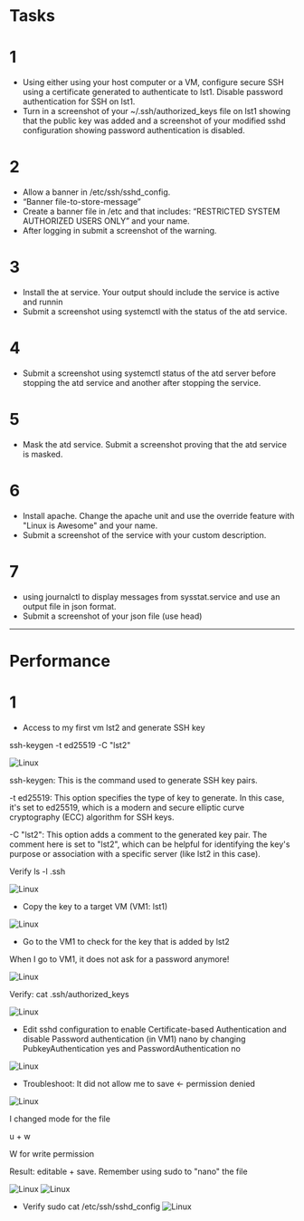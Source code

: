 # Tasks
# 1 
- Using either using your host computer or a VM, configure secure SSH using a certificate generated to authenticate to lst1. Disable password authentication for SSH on lst1.
- Turn in a screenshot of your ~/.ssh/authorized_keys file on lst1 showing that the public key was added and a screenshot of your modified sshd configuration showing password authentication is disabled.

# 2

- Allow a banner in /etc/ssh/sshd_config.
- “Banner file-to-store-message”
- Create a banner file in /etc and that includes: “RESTRICTED SYSTEM AUTHORIZED USERS ONLY” and your name.
- After logging in submit a screenshot of the warning.

 
# 3

- Install the at service. Your output should include the service is active and runnin
- Submit a screenshot using systemctl with the status of the atd service.

# 4
- Submit a screenshot using systemctl status of the atd server before stopping the atd service and another after stopping the service.

# 5

- Mask the atd service. Submit a screenshot proving that the atd service is masked. 

# 6

- Install apache. Change the apache unit and use the override feature with "Linux is Awesome" and your name. 
- Submit a screenshot of the service with your custom description.

# 7
- using journalctl to display messages from sysstat.service and use an output file in json format.
- Submit a screenshot of your json file (use head)

-------------------------------------------------------------------------------------------------------------------
# Performance
# 1
- Access to my first vm lst2 and generate SSH key

ssh-keygen -t ed25519 -C "lst2"

![Linux](/Images/Lab2-pic0.png)

ssh-keygen: This is the command used to generate SSH key pairs.

-t ed25519: This option specifies the type of key to generate. In this case, it's set to ed25519, which is a modern and secure elliptic curve cryptography (ECC) algorithm for SSH keys.

-C "lst2": This option adds a comment to the generated key pair. The comment here is set to "lst2", which can be helpful for identifying the key's purpose or association with a specific server (like lst2 in this case).

Verify 
ls -l .ssh

![Linux](/Images/Lab2-pic1.png)

- Copy the key to a target VM (VM1: lst1)

![Linux](/Images/Lab2-pic2.png)

- Go to the VM1 to check for the key that is added by lst2
  
When I go to VM1, it does not ask for a password anymore!

![Linux](/Images/Lab2-pic3.png)

Verify: cat .ssh/authorized_keys

![Linux](/Images/Lab2-pic4.png)


- Edit sshd configuration to enable Certificate-based Authentication and disable Password authentication (in VM1)
nano by changing PubkeyAuthentication yes and PasswordAuthentication no

![Linux](/Images/Lab2-pic5.png)

- Troubleshoot:
It did not allow me to save <- permission denied

![Linux](/Images/Lab2-pic5.2.png)

I changed mode for the file

u + w

W for write permission

Result: editable + save. Remember using sudo to "nano" the file

![Linux](/Images/Lab2-pic5.3.png)
![Linux](/Images/Lab2-pic5.png)

- Verify
sudo cat /etc/ssh/sshd_config
![Linux](/Images/Lab2-pic6.png)





